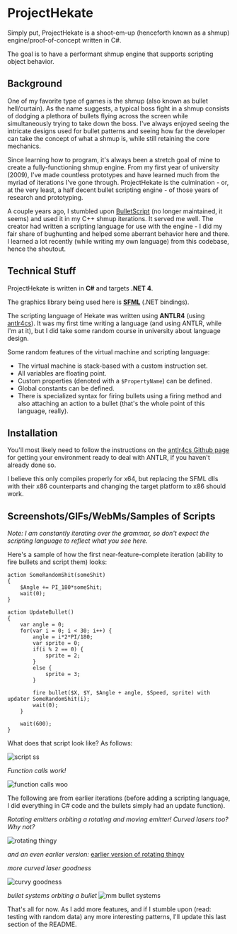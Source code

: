 # ProjectHekate

Simply put, ProjectHekate is a shoot-em-up (henceforth known as a shmup) engine/proof-of-concept written in C#.

The goal is to have a performant shmup engine that supports scripting object behavior.

## Background

One of my favorite type of games is the shmup (also known as bullet hell/curtain). As the name suggests, a typical boss fight in a shmup consists of dodging a plethora of bullets flying across the screen while simultaneously trying to take down the boss. I've always enjoyed seeing the intricate designs used for bullet patterns and seeing how far the developer can take the concept of what a shmup is, while still retaining the core mechanics.

Since learning how to program, it's always been a stretch goal of mine to create a fully-functioning shmup engine. From my first year of university (2009), I've made countless prototypes and have learned much from the myriad of iterations I've gone through. ProjectHekate is the culmination - or, at the very least, a half decent bullet scripting engine - of those years of research and prototyping.

A couple years ago, I stumbled upon [BulletScript](https://code.google.com/p/bulletscript/) (no longer maintained, it seems) and used it in my C++ shmup iterations. It served me well. The creator had written a scripting language for use with the engine - I did my fair share of bughunting and helped some aberrant behavior here and there. I learned a lot recently (while writing my own language) from this codebase, hence the shoutout.

## Technical Stuff

ProjectHekate is written in **C#** and targets **.NET 4**.

The graphics library being used here is [**SFML**](http://www.sfml-dev.org/download/sfml.net/) (.NET bindings).

The scripting language of Hekate was written using **ANTLR4** (using [antlr4cs](https://github.com/tunnelvisionlabs/antlr4cs)). It was my first time writing a language (and using ANTLR, while I'm at it), but I did take some random course in university about language design. 

Some random features of the virtual machine and scripting language:
- The virtual machine is stack-based with a custom instruction set.
- All variables are floating point.
- Custom properties (denoted with a `$PropertyName`) can be defined.
- Global constants can be defined.
- There is specialized syntax for firing bullets using a firing method and also attaching an action to a bullet (that's the whole point of this language, really).

## Installation

You'll most likely need to follow the instructions on the [antlr4cs Github page](https://github.com/tunnelvisionlabs/antlr4cs) for getting your environment ready to deal with ANTLR, if you haven't already done so.

I believe this only compiles properly for x64, but replacing the SFML dlls with their x86 counterparts and changing the target platform to x86 should work.

## Screenshots/GIFs/WebMs/Samples of Scripts

_Note: I am constantly iterating over the grammar, so don't expect the scripting language to reflect what you see here._

Here's a sample of how the first near-feature-complete iteration (ability to fire bullets and script them) looks:

```
action SomeRandomShit(someShit)
{
    $Angle += PI_180*someShit;
    wait(0);
}

action UpdateBullet()
{
    var angle = 0;
    for(var i = 0; i < 30; i++) {
        angle = i*2*PI/180;
        var sprite = 0;
        if(i % 2 == 0) {
            sprite = 2;
        }
        else {
            sprite = 3;
        }

        fire bullet($X, $Y, $Angle + angle, $Speed, sprite) with updater SomeRandomShit(i);
        wait(0);
    }

    wait(600);
}
```

What does that script look like? As follows:

![script ss](http://i.imgur.com/7mz0C6w.gif)

_Function calls work!_

![function calls woo](http://i.imgur.com/F6eLkFD.gif)

The following are from earlier iterations (before adding a scripting language, I did everything in C# code and the bullets simply had an update function).

_Rotating emitters orbiting a rotating and moving emitter! Curved lasers too? Why not?_

![rotating thingy](http://i.imgur.com/I4sXfkx.gif)

_and an even earlier version:_ [earlier version of rotating thingy](http://a.pomf.se/oezvsg.webm)

_more curved laser goodness_

![curvy goodness](http://i.imgur.com/k0Xynb2.gif)

_bullet systems orbiting a bullet_
![mm bullet systems](http://i.imgur.com/saBSDo4.gif)



That's all for now. As I add more features, and if I stumble upon (read: testing with random data) any more interesting patterns, I'll update this last section of the README.
